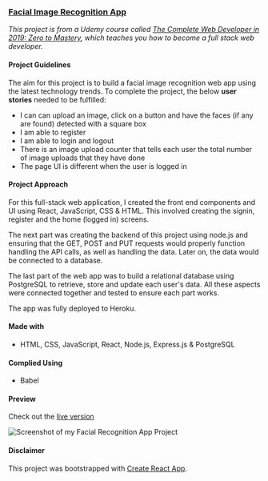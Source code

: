 ### [Facial Image Recognition App](https://smart-brain-dpn.herokuapp.com/)

_This project is from a Udemy course called [The Complete Web Developer in 2019: Zero to Mastery](https://www.udemy.com/the-complete-web-developer-zero-to-mastery/), which teaches you how to become a full stack web developer._


#### Project Guidelines

The aim for this project is to build a facial image recognition web app using the latest technology trends. 
To complete the project, the below **user stories** needed to be fulfilled:
- I can can upload an image, click on a button and have the faces (if any are found) detected with a square box
- I am able to register
- I am able to login and logout
- There is an image upload counter that tells each user the total number of image uploads that they have done
- The page UI is different when the user is logged in


#### Project Approach

For this full-stack web application, I created the front end components and UI using React, JavaScript, CSS & HTML. This involved creating the signin, register and the home (logged in) screens. 

The next part was creating the backend of this project using node.js and ensuring that the GET, POST and PUT requests would properly function handling the API calls, as well as handling the data. Later on, the data would be connected to a database.

The last part of the web app was to build a relational database using PostgreSQL to retrieve, store and update each user's data. All these aspects were connected together and tested to ensure each part works.

The app was fully deployed to Heroku. 


#### Made with
- HTML, CSS, JavaScript, React, Node.js, Express.js & PostgreSQL


#### Complied Using
- Babel


#### Preview

Check out the [live version](https://smart-brain-dpn.herokuapp.com/)

![Screenshot of my Facial Recognition App Project](https://confidenceiskey.github.io/codepenimg/facial-recognition.png "Screenshot of my Facial Recognition Web App")


#### Disclaimer

This project was bootstrapped with [Create React App](https://github.com/facebook/create-react-app).
